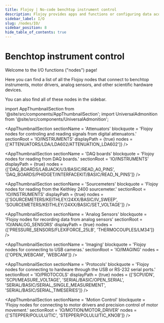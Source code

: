 ```yaml
---
title: Flojoy | No-code benchtop instrument control
description: Flojoy provides apps and functions or configuring data acquisition hardware, reading data into Flojoy, and writing data to DAQ output channels. Flojoy supports a variety of hardware, including those from National Instruments®, Tektronix®, and others.
sidebar_label: I/O
slug: /nodes/IO/
sidebar_position: 8
hide_table_of_contents: true
---
```


# Benchtop instrument control

Welcome to the I/O functions ("nodes") page!

Here you can find a list of all the Flojoy nodes that connect to benchtop instruments, motor drivers, analog sensors, and other scientific hardware devices.

You can also find all of these nodes in the sidebar.

<!-- Custom component -->

import AppThumbnailSection from '@site/src/components/AppThumbnailSection';
import UniversalAdmonition from '@site/src/components/UniversalAdmonition';

<UniversalAdmonition />

<AppThumbnailSection
sectionName = 'Attenuators'
blockquote = 'Flojoy nodes for controling and reading signals from digital attenuators.'
sectionRoot = 'IO/INSTRUMENTS'
displayPath = {true}
nodes = {['ATTENUATORS/LDA/LDA602/ATTENUATION_LDA602']}
/>

<AppThumbnailSection
sectionName = 'DAQ boards'
blockquote = 'Flojoy nodes for reading from DAQ boards.'
sectionRoot = 'IO/INSTRUMENTS'
displayPath = {true}
nodes = {['DAQ_BOARDS/LABJACK/U3/BASIC/READ_A0_PINS', 
        'DAQ_BOARDS/PHIDGET/INTERFACEKIT/BASIC/READ_N_PINS']}
/>

<AppThumbnailSection
sectionName = 'Function generators'
blockquote = 'Flojoy nodes for reading and writing to function generators.'
sectionRoot = 'IO/INSTRUMENTS'
displayPath = {true}
nodes = {[]}
/>

<AppThumbnailSection
sectionName = 'Digital multimeters (DMMs)'
blockquote = 'Flojoy nodes for controlling and reading from DMMs.'
sectionRoot = 'IO/INSTRUMENTS'
displayPath = {true}
nodes = {[]}
/>

<AppThumbnailSection
sectionName = 'Oscilloscopes'
blockquote = 'Flojoy nodes for reading and writing to oscilloscopes.'
sectionRoot = 'IO/INSTRUMENTS'
displayPath = {true}
nodes = {[]}
/>

<AppThumbnailSection
    sectionName = 'Sourcemeters'
    blockquote = 'Flojoy nodes for reading from the Keithley 2400 sourcemeter.'
    sectionRoot = 'IO/INSTRUMENTS'
    displayPath = {true}
    nodes = {['SOURCEMETERS/KEITHLEY/24XX/BASIC/IV_SWEEP', 'SOURCEMETERS/KEITHLEY/24XX/BASIC/SET_VOLTAGE']}
/>

<AppThumbnailSection
    sectionName = 'Analog Sensors'
    blockquote = 'Flojoy nodes for recording data from analog sensors'
    sectionRoot = 'IO/ANALOG_SENSORS'
    displayPath = {true}
    nodes = {['PRESSURE_SENSORS/FLEXIFORCE_25LB', 'THERMOCOUPLES/LM34']}
/>

<AppThumbnailSection
    sectionName = 'Imaging'
    blockquote = 'Flojoy nodes for connecting to USB cameras.'
    sectionRoot = 'IO/IMAGING'
    nodes = {['OPEN_WEBCAM', 'WEBCAM']}
/>

<AppThumbnailSection
    sectionName = 'Protocols'
    blockquote = 'Flojoy nodes for connecting to hardware through the USB or RS-232 serial ports.'
    sectionRoot = 'IO/PROTOCOLS'
    displayPath = {true}
    nodes = {['SCPI/IDN', 'SCPI/MEASURE_VOLTAGE', 'SERIAL/BASIC/OPEN_SERIAL', 'SERIAL/BASIC/SERIAL_SINGLE_MEASUREMENT', 'SERIAL/BASIC/SERIAL_TIMESERIES']}
/>

<AppThumbnailSection
    sectionName = 'Motion Control'
    blockquote = 'Flojoy nodes for connecting to motor drivers and precision control of motor movement.'
    sectionRoot = 'IO/MOTION/MOTOR_DRIVER'
    nodes = {['STEPPER/POLULU/TIC', 'STEPPER/POLULU/TIC_KNOB']}
/>
